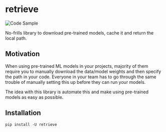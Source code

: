 # retrieve

![Code Sample](https://i.imgur.com/2vSkGIB.png)

No-frills library to download pre-trained models, cache it and return the local path.

## Motivation
When using pre-trained ML models in your projects, majority of them require you to manually download the data/model weights and then specify the path in your code. Everyone in your team has to go through the same trouble of manually setting this up before they can run your models.

The idea with this library is automate this and make using pre-trained models as easy as possible.

## Installation
```
pip install -U retrieve
```

